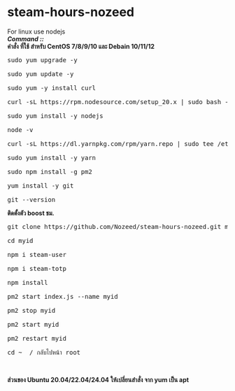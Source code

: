 # steam-hours-nozeed<br />
For linux use nodejs<br />
_**Command ::**_<br />
**คำสั่ง ที่ใช้ สำหรับ CentOS 7/8/9/10 และ Debain 10/11/12**<br />
<pre>sudo yum upgrade -y<br />
sudo yum update -y<br />
sudo yum -y install curl<br />
curl -sL https://rpm.nodesource.com/setup_20.x | sudo bash -<br />
sudo yum install -y nodejs<br />
node -v<br />
curl -sL https://dl.yarnpkg.com/rpm/yarn.repo | sudo tee /etc/yum.repos.d/yarn.repo<br />
sudo yum install -y yarn<br />
sudo npm install -g pm2<br />
yum install -y git<br />
git --version<br /></pre>
**ติดตั้งตัว boost ชม.**<br />
<pre>git clone https://github.com/Nozeed/steam-hours-nozeed.git myid<br />
cd myid<br />
npm i steam-user<br />
npm i steam-totp<br />
npm install<br />
pm2 start index.js --name myid<br />
pm2 stop myid<br />
pm2 start myid<br />
pm2 restart myid<br />
cd ~  / กลับไปหน้า root</pre><br />
**ส่วนของ Ubuntu 20.04/22.04/24.04 ให้เปลี่ยนสำสั่ง จาก yum เป็น apt**
